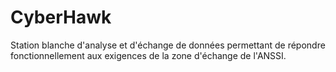# CyberHawk
Station blanche d'analyse et d'échange de données permettant de répondre fonctionnellement aux exigences de la zone d'échange de l'ANSSI.
